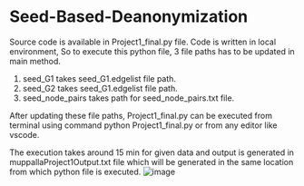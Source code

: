 # Seed-Based-Deanonymization
Source code is available in Project1_final.py file. Code is written in local environment, So to execute this python file, 3 file paths has to be updated in main method.

 1. seed_G1 takes seed_G1.edgelist file path.
 2. seed_G2 takes seed_G1.edgelist file path.
 3. seed_node_pairs takes path for seed_node_pairs.txt file. 

After updating these file paths, Project1_final.py can be executed from terminal using command python Project1_final.py or from any editor like vscode. 

The execution takes around 15 min for given data and output is generated in muppallaProject1Output.txt file which will be generated in the same location from which python file is executed.
![image](https://user-images.githubusercontent.com/39513300/204170952-6f8ecde1-c519-4111-b4f9-e0319be4bd03.png)
